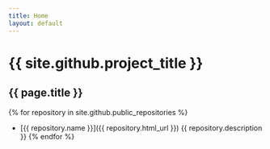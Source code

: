 ```yaml
---
title: Home
layout: default
---
```

# {{ site.github.project_title }}
## {{ page.title }}

{% for repository in site.github.public_repositories %}
  * [{{ repository.name }}]({{ repository.html_url }})
  {{ repository.description }}
{% endfor %}
